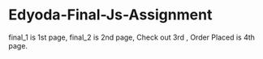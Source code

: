 # Edyoda-Final-Js-Assignment
final_1 is 1st page, 
final_2 is 2nd page,
Check out 3rd ,
Order Placed is 4th page.
